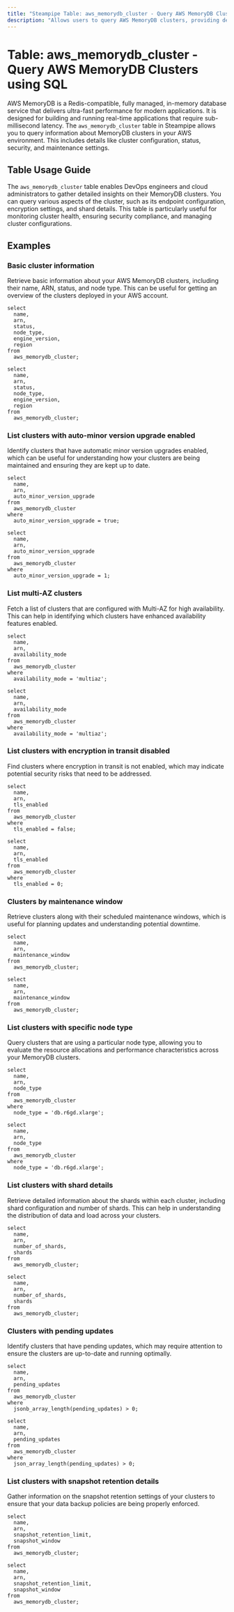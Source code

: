 ```yaml
---
title: "Steampipe Table: aws_memorydb_cluster - Query AWS MemoryDB Clusters using SQL"
description: "Allows users to query AWS MemoryDB clusters, providing detailed information on cluster configurations and statuses."
---
```


# Table: aws_memorydb_cluster - Query AWS MemoryDB Clusters using SQL

AWS MemoryDB is a Redis-compatible, fully managed, in-memory database service that delivers ultra-fast performance for modern applications. It is designed for building and running real-time applications that require sub-millisecond latency. The `aws_memorydb_cluster` table in Steampipe allows you to query information about MemoryDB clusters in your AWS environment. This includes details like cluster configuration, status, security, and maintenance settings.

## Table Usage Guide

The `aws_memorydb_cluster` table enables DevOps engineers and cloud administrators to gather detailed insights on their MemoryDB clusters. You can query various aspects of the cluster, such as its endpoint configuration, encryption settings, and shard details. This table is particularly useful for monitoring cluster health, ensuring security compliance, and managing cluster configurations.

## Examples

### Basic cluster information
Retrieve basic information about your AWS MemoryDB clusters, including their name, ARN, status, and node type. This can be useful for getting an overview of the clusters deployed in your AWS account.

```sql+postgres
select
  name,
  arn,
  status,
  node_type,
  engine_version,
  region
from
  aws_memorydb_cluster;
```

```sql+sqlite
select
  name,
  arn,
  status,
  node_type,
  engine_version,
  region
from
  aws_memorydb_cluster;
```

### List clusters with auto-minor version upgrade enabled
Identify clusters that have automatic minor version upgrades enabled, which can be useful for understanding how your clusters are being maintained and ensuring they are kept up to date.

```sql+postgres
select
  name,
  arn,
  auto_minor_version_upgrade
from
  aws_memorydb_cluster
where
  auto_minor_version_upgrade = true;
```

```sql+sqlite
select
  name,
  arn,
  auto_minor_version_upgrade
from
  aws_memorydb_cluster
where
  auto_minor_version_upgrade = 1;
```

### List multi-AZ clusters
Fetch a list of clusters that are configured with Multi-AZ for high availability. This can help in identifying which clusters have enhanced availability features enabled.

```sql+postgres
select
  name,
  arn,
  availability_mode
from
  aws_memorydb_cluster
where
  availability_mode = 'multiaz';
```

```sql+sqlite
select
  name,
  arn,
  availability_mode
from
  aws_memorydb_cluster
where
  availability_mode = 'multiaz';
```

### List clusters with encryption in transit disabled
Find clusters where encryption in transit is not enabled, which may indicate potential security risks that need to be addressed.

```sql+postgres
select
  name,
  arn,
  tls_enabled
from
  aws_memorydb_cluster
where
  tls_enabled = false;
```

```sql+sqlite
select
  name,
  arn,
  tls_enabled
from
  aws_memorydb_cluster
where
  tls_enabled = 0;
```

### Clusters by maintenance window
Retrieve clusters along with their scheduled maintenance windows, which is useful for planning updates and understanding potential downtime.

```sql+postgres
select
  name,
  arn,
  maintenance_window
from
  aws_memorydb_cluster;
```

```sql+sqlite
select
  name,
  arn,
  maintenance_window
from
  aws_memorydb_cluster;
```

### List clusters with specific node type
Query clusters that are using a particular node type, allowing you to evaluate the resource allocations and performance characteristics across your MemoryDB clusters.

```sql+postgres
select
  name,
  arn,
  node_type
from
  aws_memorydb_cluster
where
  node_type = 'db.r6gd.xlarge';
```

```sql+sqlite
select
  name,
  arn,
  node_type
from
  aws_memorydb_cluster
where
  node_type = 'db.r6gd.xlarge';
```

### List clusters with shard details
Retrieve detailed information about the shards within each cluster, including shard configuration and number of shards. This can help in understanding the distribution of data and load across your clusters.

```sql+postgres
select
  name,
  arn,
  number_of_shards,
  shards
from
  aws_memorydb_cluster;
```

```sql+sqlite
select
  name,
  arn,
  number_of_shards,
  shards
from
  aws_memorydb_cluster;
```

### Clusters with pending updates
Identify clusters that have pending updates, which may require attention to ensure the clusters are up-to-date and running optimally.

```sql+postgres
select
  name,
  arn,
  pending_updates
from
  aws_memorydb_cluster
where
  jsonb_array_length(pending_updates) > 0;
```

```sql+sqlite
select
  name,
  arn,
  pending_updates
from
  aws_memorydb_cluster
where
  json_array_length(pending_updates) > 0;
```

### List clusters with snapshot retention details
Gather information on the snapshot retention settings of your clusters to ensure that your data backup policies are being properly enforced.

```sql+postgres
select
  name,
  arn,
  snapshot_retention_limit,
  snapshot_window
from
  aws_memorydb_cluster;
```

```sql+sqlite
select
  name,
  arn,
  snapshot_retention_limit,
  snapshot_window
from
  aws_memorydb_cluster;
```
